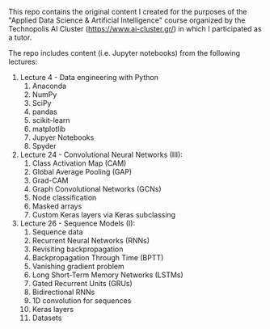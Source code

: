 This repo contains the original content I created for the purposes of the "Applied Data Science & Artificial Intelligence" course organized by the Technopolis AI Cluster (https://www.ai-cluster.gr/) in which I participated as a tutor.

The repo includes content (i.e. Jupyter notebooks) from the following lectures:

1. Lecture 4 - Data engineering with Python
	1. Anaconda
	2. NumPy
	3. SciPy
	4. pandas
	5. scikit-learn
	6. matplotlib
	7. Jupyer Notebooks
	8. Spyder
2. Lecture 24 - Convolutional Neural Networks (III):
	1. Class Activation Map (CAM)
	2. Global Average Pooling (GAP)
	3. Grad-CAM
	4. Graph Convolutional Networks (GCNs)
	5. Node classification
	6. Masked arrays
	7. Custom Keras layers via Keras subclassing
3. Lecture 26 - Sequence Models (I):
	1. Sequence data
	2. Recurrent Neural Networks (RNNs)
	3. Revisiting backpropagation
	4. Backpropagation Through Time (BPTT)
	5. Vanishing gradient problem
	6. Long Short-Term Memory Networks (LSTMs)
	7. Gated Recurrent Units (GRUs)
	8. Bidirectional RNNs
	9. 1D convolution for sequences
	10. Keras layers
	11. Datasets